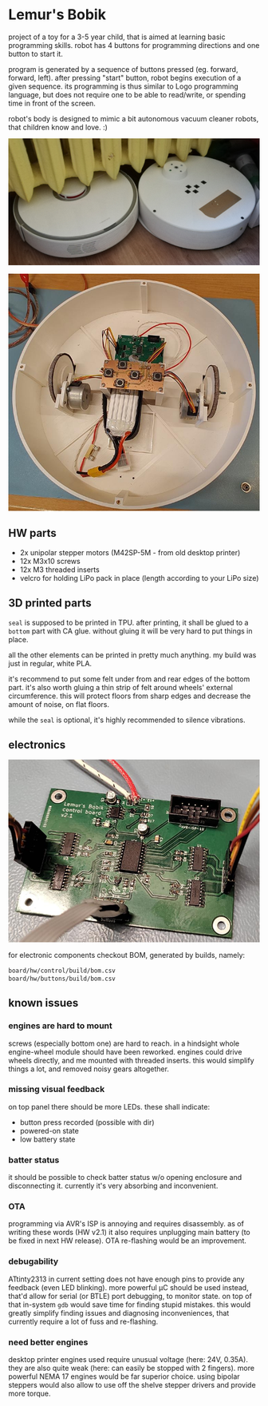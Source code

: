 # Lemur's Bobik

project of a toy for a 3-5 year child, that is aimed at learning basic programming skills.
robot has 4 buttons for programming directions and one button to start it.

program is generated by a sequence of buttons pressed (eg. forward, forward, left).
after pressing "start" button, robot begins execution of a given sequence.
its programming is thus similar to Logo programming language, but does not require one to be able to read/write, or spending time in front of the screen.

robot's body is designed to mimic a bit autonomous vacuum cleaner robots, that children know and love. :)

![comparison of toy and real robot](pic/comparison.jpg)

![robot's interior](pic/inside.jpg)


## HW parts

* 2x unipolar stepper motors (M42SP-5M - from old desktop printer)
* 12x M3x10 screws
* 12x M3 threaded inserts
* velcro for holding LiPo pack in place (length according to your LiPo size)


## 3D printed parts

`seal` is supposed to be printed in TPU.
after printing, it shall be glued to a `bottom` part with CA glue.
without gluing it will be very hard to put things in place.

all the other elements can be printed in pretty much anything.
my build was just in regular, white PLA.

it's recommend to put some felt under from and rear edges of the bottom part.
it's also worth gluing a thin strip of felt around wheels' external circumference.
this will protect floors from sharp edges and decrease the amount of noise, on flat floors.

while the `seal` is optional, it's highly recommended to silence vibrations.


## electronics

![main control board](pic/ctrl_board.jpg)

for electronic components checkout BOM, generated by builds, namely:
```
board/hw/control/build/bom.csv
board/hw/buttons/build/bom.csv
```


## known issues


### engines are hard to mount

screws (especially bottom one) are hard to reach.
in a hindsight whole engine-wheel module should have been reworked.
engines could drive wheels directly, and me mounted with threaded inserts.
this would simplify things a lot, and removed noisy gears altogether.


### missing visual feedback

on top panel there should be more LEDs.
these shall indicate:
* button press recorded (possible with dir)
* powered-on state
* low battery state


### batter status

it should be possible to check batter status w/o opening enclosure and disconnecting it.
currently it's very absorbing and inconvenient.


### OTA

programming via AVR's ISP is annoying and requires disassembly.
as of writing these words (HW v2.1) it also requires unplugging main battery (to be fixed in next HW release).
OTA re-flashing would be an improvement.


### debugability

ATtinty2313 in current setting does not have enough pins to provide any feedback (even LED blinking).
more powerful µC should be used instead, that'd allow for serial (or BTLE) port debugging, to monitor state.
on top of that in-system `gdb` would save time for finding stupid mistakes.
this would greatly simplify finding issues and diagnosing inconveniences, that currently require a lot of fuss and re-flashing.


### need better engines

desktop printer engines used require unusual voltage (here: 24V, 0.35A).
they are also quite weak (here: can easily be stopped with 2 fingers).
more powerful NEMA 17 engines would be far superior choice.
using bipolar steppers would also allow to use off the shelve stepper drivers and provide more torque.
